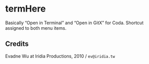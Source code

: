#	termHere

Basically “Open in Terminal” and “Open in GitX” for Coda.  Shortcut assigned to both menu items.





##	Credits

Evadne Wu at Iridia Productions, 2010 / `ev@iridia.tw`